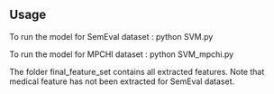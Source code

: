 ## Usage
To run the model for SemEval dataset : python SVM.py

To run the model for MPCHI dataset : python SVM_mpchi.py

The folder final_feature_set contains all extracted features. Note that medical feature has not been extracted for SemEval dataset.
